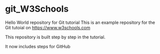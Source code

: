 # git_W3Schools
Hello World repository for Git tutorial
This is an example repository for the Git tutoial on https://www.w3schools.com

This repository is built step by step in the tutorial.

It now includes steps for GitHub
